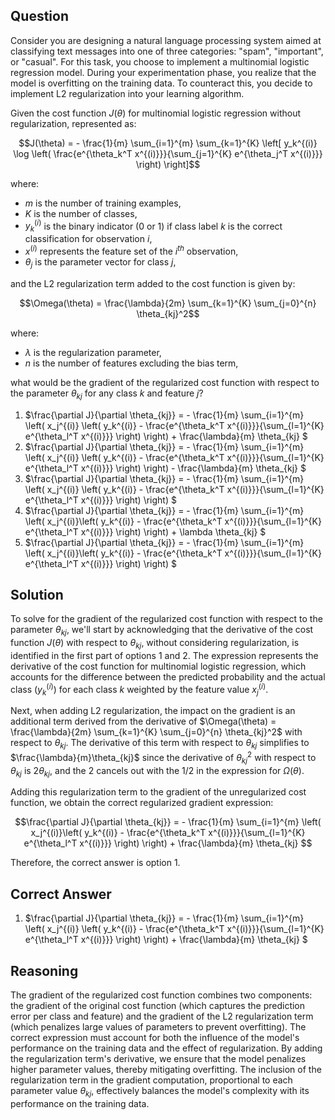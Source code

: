 ## Question
Consider you are designing a natural language processing system aimed at classifying text messages into one of three categories: "spam", "important", or "casual". For this task, you choose to implement a multinomial logistic regression model. During your experimentation phase, you realize that the model is overfitting on the training data. To counteract this, you decide to implement L2 regularization into your learning algorithm. 

Given the cost function $J(\theta)$ for multinomial logistic regression without regularization, represented as:

$$J(\theta) = - \frac{1}{m} \sum_{i=1}^{m} \sum_{k=1}^{K} \left[ y_k^{(i)} \log \left( \frac{e^{\theta_k^T x^{(i)}}}{\sum_{j=1}^{K} e^{\theta_j^T x^{(i)}}} \right) \right]$$

where:
- $m$ is the number of training examples,
- $K$ is the number of classes,
- $y_k^{(i)}$ is the binary indicator (0 or 1) if class label $k$ is the correct classification for observation $i$,
- $x^{(i)}$ represents the feature set of the $i^{th}$ observation,
- $\theta_j$ is the parameter vector for class $j$,

and the L2 regularization term added to the cost function is given by:

$$\Omega(\theta) = \frac{\lambda}{2m} \sum_{k=1}^{K} \sum_{j=0}^{n} \theta_{kj}^2$$

where:
- $\lambda$ is the regularization parameter,
- $n$ is the number of features excluding the bias term,

what would be the gradient of the regularized cost function with respect to the parameter $\theta_{kj}$ for any class $k$ and feature $j$?

1. $\frac{\partial J}{\partial \theta_{kj}} = - \frac{1}{m} \sum_{i=1}^{m} \left( x_j^{(i)} \left( y_k^{(i)} - \frac{e^{\theta_k^T x^{(i)}}}{\sum_{l=1}^{K} e^{\theta_l^T x^{(i)}}} \right) \right) + \frac{\lambda}{m} \theta_{kj} $
2. $\frac{\partial J}{\partial \theta_{kj}} = - \frac{1}{m} \sum_{i=1}^{m} \left( x_j^{(i)} \left( y_k^{(i)} - \frac{e^{\theta_k^T x^{(i)}}}{\sum_{l=1}^{K} e^{\theta_l^T x^{(i)}}} \right) \right) - \frac{\lambda}{m} \theta_{kj} $
3. $\frac{\partial J}{\partial \theta_{kj}} = - \frac{1}{m} \sum_{i=1}^{m} \left( x_j^{(i)} \left( y_k^{(i)} - \frac{e^{\theta_k^T x^{(i)}}}{\sum_{l=1}^{K} e^{\theta_l^T x^{(i)}}} \right) \right) $
4. $\frac{\partial J}{\partial \theta_{kj}} = - \frac{1}{m} \sum_{i=1}^{m} \left( x_j^{(i)}\left( y_k^{(i)} - \frac{e^{\theta_k^T x^{(i)}}}{\sum_{l=1}^{K} e^{\theta_l^T x^{(i)}}} \right) \right) + \lambda \theta_{kj} $
5. $\frac{\partial J}{\partial \theta_{kj}} = - \frac{1}{m} \sum_{i=1}^{m} \left( x_j^{(i)}\left( y_k^{(i)} - \frac{e^{\theta_k^T x^{(i)}}}{\sum_{l=1}^{K} e^{\theta_l^T x^{(i)}}} \right) \right) $

## Solution
To solve for the gradient of the regularized cost function with respect to the parameter $\theta_{kj}$, we'll start by acknowledging that the derivative of the cost function $J(\theta)$ with respect to $\theta_{kj}$, without considering regularization, is identified in the first part of options 1 and 2. The expression represents the derivative of the cost function for multinomial logistic regression, which accounts for the difference between the predicted probability and the actual class ($y_k^{(i)}$) for each class $k$ weighted by the feature value $x_j^{(i)}$.

Next, when adding L2 regularization, the impact on the gradient is an additional term derived from the derivative of $\Omega(\theta) = \frac{\lambda}{2m} \sum_{k=1}^{K} \sum_{j=0}^{n} \theta_{kj}^2$ with respect to $\theta_{kj}$. The derivative of this term with respect to $\theta_{kj}$ simplifies to $\frac{\lambda}{m}\theta_{kj}$ since the derivative of $\theta_{kj}^2$ with respect to $\theta_{kj}$ is $2\theta_{kj}$, and the 2 cancels out with the 1/2 in the expression for $\Omega(\theta)$.

Adding this regularization term to the gradient of the unregularized cost function, we obtain the correct regularized gradient expression:

$$\frac{\partial J}{\partial \theta_{kj}} = - \frac{1}{m} \sum_{i=1}^{m} \left( x_j^{(i)}\left( y_k^{(i)} - \frac{e^{\theta_k^T x^{(i)}}}{\sum_{l=1}^{K} e^{\theta_l^T x^{(i)}}} \right) \right) + \frac{\lambda}{m} \theta_{kj} $$

Therefore, the correct answer is option 1.

## Correct Answer
1. $\frac{\partial J}{\partial \theta_{kj}} = - \frac{1}{m} \sum_{i=1}^{m} \left( x_j^{(i)} \left( y_k^{(i)} - \frac{e^{\theta_k^T x^{(i)}}}{\sum_{l=1}^{K} e^{\theta_l^T x^{(i)}}} \right) \right) + \frac{\lambda}{m} \theta_{kj} $

## Reasoning
The gradient of the regularized cost function combines two components: the gradient of the original cost function (which captures the prediction error per class and feature) and the gradient of the L2 regularization term (which penalizes large values of parameters to prevent overfitting). The correct expression must account for both the influence of the model's performance on the training data and the effect of regularization. By adding the regularization term's derivative, we ensure that the model penalizes higher parameter values, thereby mitigating overfitting. The inclusion of the regularization term in the gradient computation, proportional to each parameter value $\theta_{kj}$, effectively balances the model's complexity with its performance on the training data.